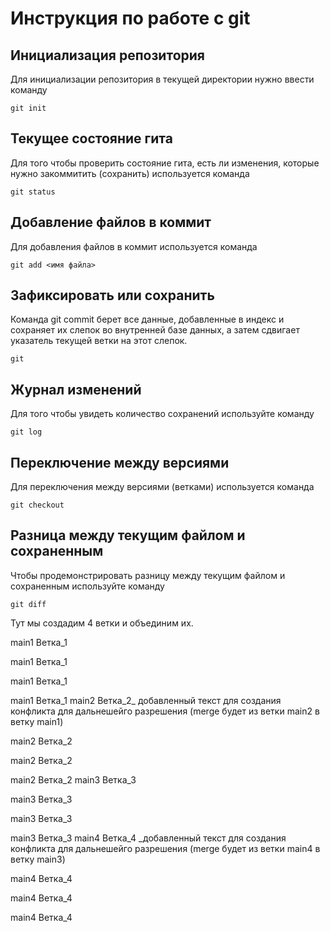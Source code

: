 # Инструкция по работе с git

## Инициализация репозитория

Для инициализации репозитория в текущей директории нужно ввести команду
```
git init
```
## Текущее состояние гита

Для того чтобы проверить состояние гита, есть ли изменения, которые нужно закоммитить (сохранить) используется команда

```
git status
```
 

## Добавление файлов в коммит

Для добавления файлов в коммит используется команда

```
git add <имя файла>
```
## Зафиксировать или сохранить 

Команда git commit берет все данные, добавленные в индекс и сохраняет их слепок во внутренней базе данных, а затем сдвигает указатель текущей ветки на этот слепок. 
```
git
```

## Журнал изменений

Для того чтобы увидеть количество сохранений используйте команду
```
git log
```
## Переключение между версиями

Для переключения между версиями (ветками) используется команда
```
git checkout
```

## Разница между текущим файлом и сохраненным

Чтобы продемонстрировать разницу между текущим файлом и сохраненным используйте команду 
```
git diff
```


Тут мы создадим 4 ветки и объединим их.


main1
Ветка_1

main1
Ветка_1

main1
Ветка_1

main1
Ветка_1
main2
Ветка_2_ добавленный текст для создания конфликта для дальнешейго разрешения (merge будет из ветки main2 в ветку main1)

main2
Ветка_2

main2
Ветка_2

main2
Ветка_2
main3
Ветка_3

main3
Ветка_3

main3
Ветка_3

main3
Ветка_3
main4
Ветка_4 _добавленный текст для создания конфликта для дальнешейго разрешения (merge будет из ветки main4 в ветку main3)

main4
Ветка_4

main4
Ветка_4

main4
Ветка_4
